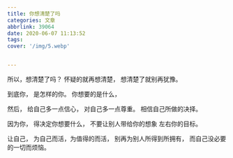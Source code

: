 ```yaml
---
title: 你想清楚了吗
categories: 文章
abbrlink: 39064
date: 2020-06-07 11:13:52
tags:
cover: '/img/5.webp'


---
```


所以，想清楚了吗？
怀疑的就再想清楚，
想清楚了就别再犹豫。

到底你，
是怎样的你。
你想要的是什么，

然后，
给自己多一点信心，
对自己多一点尊重。
相信自己所做的决择。

因为你，
得决定你想要什么，
不要让别人带给你的想象
左右你的目标。

让自己，
为自己而活，为值得的而活，
别再为别人所得到所拥有，
而自己没必要的一切而烦恼。